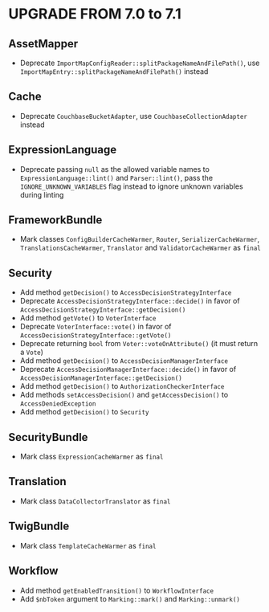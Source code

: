 UPGRADE FROM 7.0 to 7.1
=======================

AssetMapper
-----------

 * Deprecate `ImportMapConfigReader::splitPackageNameAndFilePath()`, use `ImportMapEntry::splitPackageNameAndFilePath()` instead

Cache
-----

 * Deprecate `CouchbaseBucketAdapter`, use `CouchbaseCollectionAdapter` instead

ExpressionLanguage
------------------

 * Deprecate passing `null` as the allowed variable names to `ExpressionLanguage::lint()` and `Parser::lint()`,
   pass the `IGNORE_UNKNOWN_VARIABLES` flag instead to ignore unknown variables during linting

FrameworkBundle
---------------

 * Mark classes `ConfigBuilderCacheWarmer`, `Router`, `SerializerCacheWarmer`, `TranslationsCacheWarmer`, `Translator` and `ValidatorCacheWarmer` as `final`

Security
--------

 * Add method `getDecision()` to `AccessDecisionStrategyInterface`
 * Deprecate `AccessDecisionStrategyInterface::decide()` in favor of `AccessDecisionStrategyInterface::getDecision()`
 * Add method `getVote()` to `VoterInterface`
 * Deprecate `VoterInterface::vote()` in favor of `AccessDecisionStrategyInterface::getVote()`
 * Deprecate returning `bool` from `Voter::voteOnAttribute()` (it must return a `Vote`)
 * Add method `getDecision()` to `AccessDecisionManagerInterface`
 * Deprecate `AccessDecisionManagerInterface::decide()` in favor of `AccessDecisionManagerInterface::getDecision()`
 * Add method `getDecision()` to `AuthorizationCheckerInterface`
 * Add methods `setAccessDecision()` and `getAccessDecision()` to `AccessDeniedException`
 * Add method `getDecision()` to `Security`

SecurityBundle
--------------

 * Mark class `ExpressionCacheWarmer` as `final`

Translation
-----------

 * Mark class `DataCollectorTranslator` as `final`

TwigBundle
----------

 * Mark class `TemplateCacheWarmer` as `final`

Workflow
--------

 * Add method `getEnabledTransition()` to `WorkflowInterface`
 * Add `$nbToken` argument to `Marking::mark()` and `Marking::unmark()`
